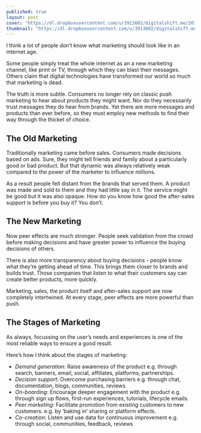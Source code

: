 ```yaml
---
published: true
layout: post
cover: "https://dl.dropboxusercontent.com/u/3913602/digitalshift.me/2014-11-26/Bees-1600-250.jpg"
thumbnail: "https://dl.dropboxusercontent.com/u/3913602/digitalshift.me/2014-11-26/Bees-200-125.jpg"
---
```

I think a lot of people don’t know what marketing should look like in an internet age.

Some people simply treat the whole internet as an a new marketing channel, like print or TV, through which they can blast their messages. Others claim that digital technologies have transformed our world so much that marketing is dead.

The truth is more subtle. Consumers no longer rely on classic push marketing to hear about products they might want. Nor do they necessarily trust messages they do hear from brands. Yet there are more messages and products than ever before, so they must employ new methods to find their way through the thicket of choice.

## The Old Marketing
Traditionally marketing came before sales. Consumers made decisions based on ads. Sure, they might tell friends and family about a particularly good or bad product. But that dynamic was always relatively weak compared to the power of the marketer to influence millions.

As a result people felt distant from the brands that served them. A product was made and sold to them and they had little say in it. The service might be good but it was also opaque. How do you know how good the after-sales support is before you buy it? You don’t.

## The New Marketing
Now peer effects are much stronger. People seek validation from the crowd before making decisions and have greater power to influence the buying decisions of others. 

There is also more transparency about buying decisions - people know what they’re getting ahead of time. This brings them closer to brands and builds trust. Those companies that listen to what their customers say can create better products, more quickly.

Marketing, sales, the product itself and after-sales support are now completely intertwined. At every stage, peer effects are more powerful than push. 

## The Stages of Marketing
As always, focussing on the user’s needs and experiences is one of the most reliable ways to ensure a good result. 

Here’s how I think about the stages of marketing:

- _Demand generation_: Raise awareness of the product e.g. through search, banners, email, social, affiliates, platforms, partnerships.
- _Decision support_: Overcome purchasing barriers e.g. through chat, documentation, blogs, communities, reviews.
- _On-boarding_: Encourage deeper engagement with the product e.g. through sign up flows, first-run experiences, tutorials, lifecycle emails.
- _Peer marketing_: Facilitate promotion from existing customers to new customers. e.g. by ‘baking in’ sharing or platform effects.
- _Co-creation_: Listen and use data for continuous improvement e.g. through social, communities, feedback, reviews
